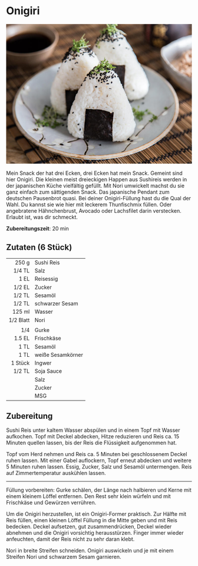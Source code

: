 # Onigiri

![Onigiri](./img/onigiri.jpg) 

Mein Snack der hat drei Ecken, drei Ecken hat mein Snack. Gemeint sind hier Onigiri. Die kleinen meist dreieckigen Happen aus Sushireis werden in der japanischen Küche vielfältig gefüllt. Mit Nori umwickelt machst du sie ganz einfach zum sättigenden Snack. Das japanische Pendant zum deutschen Pausenbrot quasi. Bei deiner Onigiri-Füllung hast du die Qual der Wahl. Du kannst sie wie hier mit leckerem Thunfischmix füllen. Oder angebratene Hähnchenbrust, Avocado oder Lachsfilet darin verstecken. Erlaubt ist, was dir schmeckt.

**Zubereitungszeit**: 20 min

## Zutaten (6 Stück)

|               |                   |
| ------------: | ----------------- |
|         250 g | Sushi Reis        |
|        1/4 TL | Salz              |
|          1 EL | Reisessig         |
|        1/2 EL | Zucker            |
|        1/2 TL | Sesamöl           |
|        1/2 TL | schwarzer Sesam   |
|        125 ml | Wasser            |
|     1/2 Blatt | Nori              |
|               |                   |
|           1/4 | Gurke             |
|        1.5 EL | Frischkäse        |
|          1 TL | Sesamöl           |
|          1 TL | weiße Sesamkörner |
| 1 Stück       | Ingwer            |
|        1/2 TL | Soja Sauce        |
|               | Salz              |
|               | Zucker            |
|               | MSG               |

## Zubereitung

Sushi Reis unter kaltem Wasser abspülen und in einem Topf mit Wasser aufkochen. Topf mit Deckel abdecken, Hitze reduzieren und Reis ca. 15 Minuten quellen lassen, bis der Reis die Flüssigkeit aufgenommen hat.

Topf vom Herd nehmen und Reis ca. 5 Minuten bei geschlossenem Deckel ruhen lassen. Mit einer Gabel auflockern, Topf erneut abdecken und weitere 5 Minuten ruhen lassen. Essig, Zucker, Salz und Sesamöl untermengen. Reis auf Zimmertemperatur auskühlen lassen.

---

Füllung vorbereiten: Gurke schälen, der Länge nach halbieren und Kerne mit einem kleinem Löffel entfernen.
Den Rest sehr klein würfeln und mit Frischkäse und Gewürzen verrühren.

Um die Onigiri herzustellen, ist ein Onigiri-Former praktisch.
Zur Hälfte mit Reis füllen, einen kleinen Löffel Füllung in die Mitte geben und mit Reis bedecken.
Deckel aufsetzen, gut zusammendrücken, Deckel wieder abnehmen und die Onigiri vorsichtig herausstürzen.
Finger immer wieder anfeuchten, damit der Reis nicht zu sehr daran klebt.

Nori in breite Streifen schneiden. Onigiri auswickeln und je mit einem Streifen Nori und schwarzem Sesam garnieren.
